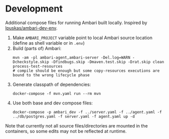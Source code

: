 # Development

Additional compose files for running Ambari built locally.  Inspired by [lpuskas/ambari-dev-env](https://github.com/lpuskas/ambari-dev-env).

 1. Make `AMBARI_PROJECT` variable point to local Ambari source location (define as shell variable or in `.env`)
 2. Build (parts of) Ambari:
    ```
    mvn -am -pl ambari-agent,ambari-server -Del.log=WARN -Dcheckstyle.skip -Dfindbugs.skip -Dmaven.test.skip -Drat.skip clean process-test-resources
    # compile should be enough but some copy-resources executions are bound to the wrong lifecycle phase
    ```
 3. Generate classpath of dependencies:
    ```
    docker-compose -f mvn.yaml run --rm mvn
    ```
 4. Use both base and dev compose files:
    ```
    docker-compose -p ambari_dev -f ../server.yaml -f ../agent.yaml -f ../db/postgres.yaml -f server.yaml -f agent.yaml up -d
    ```

Note that currently not all source files/directories are mounted in the containers, so some edits may not be reflected at runtime.
